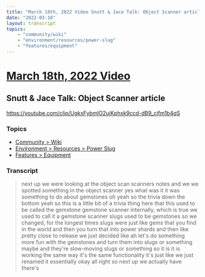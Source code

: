 ```yaml
---
title: "March 18th, 2022 Video Snutt & Jace Talk: Object Scanner article"
date: "2022-03-18"
layout: transcript
topics:
    - "community/wiki"
    - "environment/resources/power-slug"
    - "features/equipment"
---
```

# [March 18th, 2022 Video](../2022-03-18.md)
## Snutt & Jace Talk: Object Scanner article
https://youtube.com/clip/UgkxFybmlO2ujKphxk9ccd-dB9_cjfm1b4qS

### Topics
* [Community > Wiki](../topics/community/wiki.md)
* [Environment > Resources > Power Slug](../topics/environment/resources/power-slug.md)
* [Features > Equipment](../topics/features/equipment.md)

### Transcript

> next up we were looking at the object scan scanners notes and we we spotted something in the object scanner yes what was it it was something to do about gemstones oh yeah so the trivia down the bottom yeah so this is a little bit of a trivia thing here that this used to be called the gemstone gemstone scanner internally, which is true we used to call it a gemstone scanner slugs used to be gemstones so we changed, for the longest times slugs were just like gems that you find in the world and then you turn that into power shards and then like pretty close to release we just decided like ah let's do something more fun with the gemstones and turn them into slugs or something maybe and they're slow-moving slugs or something so it is it is working the same way it's the same functionality it's just like we just renamed it essentially okay all right so next up we actually have there's
